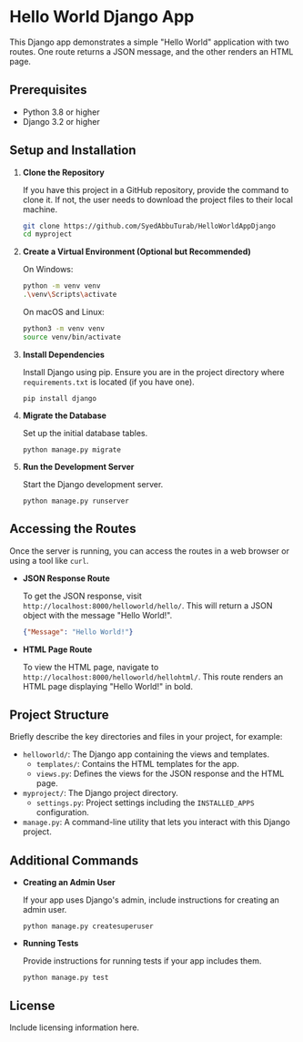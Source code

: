 
# Hello World Django App

This Django app demonstrates a simple "Hello World" application with two routes. One route returns a JSON message, and the other renders an HTML page.

## Prerequisites

- Python 3.8 or higher
- Django 3.2 or higher

## Setup and Installation

1. **Clone the Repository**

   If you have this project in a GitHub repository, provide the command to clone it. If not, the user needs to download the project files to their local machine.

   ```sh
   git clone https://github.com/SyedAbbuTurab/HelloWorldAppDjango
   cd myproject
   ```

2. **Create a Virtual Environment (Optional but Recommended)**

   On Windows:
   ```sh
   python -m venv venv
   .\venv\Scripts\activate
   ```

   On macOS and Linux:
   ```sh
   python3 -m venv venv
   source venv/bin/activate
   ```

3. **Install Dependencies**

   Install Django using pip. Ensure you are in the project directory where `requirements.txt` is located (if you have one).

   ```
   pip install django
   ```

4. **Migrate the Database**

   Set up the initial database tables.

   ```
   python manage.py migrate
   ```

5. **Run the Development Server**

   Start the Django development server.

   ```
   python manage.py runserver
   ```

## Accessing the Routes

Once the server is running, you can access the routes in a web browser or using a tool like `curl`.

- **JSON Response Route**

  To get the JSON response, visit `http://localhost:8000/helloworld/hello/`. This will return a JSON object with the message "Hello World!".

  ```json
  {"Message": "Hello World!"}
  ```

- **HTML Page Route**

  To view the HTML page, navigate to `http://localhost:8000/helloworld/hellohtml/`. This route renders an HTML page displaying "Hello World!" in bold.

## Project Structure

Briefly describe the key directories and files in your project, for example:

- `helloworld/`: The Django app containing the views and templates.
  - `templates/`: Contains the HTML templates for the app.
  - `views.py`: Defines the views for the JSON response and the HTML page.
- `myproject/`: The Django project directory.
  - `settings.py`: Project settings including the `INSTALLED_APPS` configuration.
- `manage.py`: A command-line utility that lets you interact with this Django project.

## Additional Commands

- **Creating an Admin User**

  If your app uses Django's admin, include instructions for creating an admin user.

  ```
  python manage.py createsuperuser
  ```

- **Running Tests**

  Provide instructions for running tests if your app includes them.

  ```
  python manage.py test
  ```

## License

Include licensing information here.

